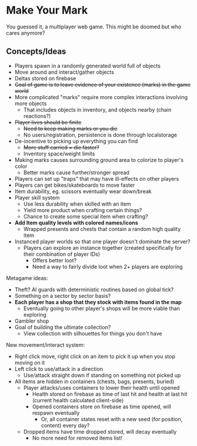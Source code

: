 # Make Your Mark
You guessed it, a multiplayer web game. This might be doomed but who cares anymore?

## Concepts/Ideas

- Players spawn in a randomly generated world full of objects
- Move around and interact/gather objects
- Deltas stored on firebase
- ~~Goal of game is to leave evidence of your existence (marks) in the game world~~
- More complicated "marks" require more complex interactions involving more objects
  - That includes objects in inventory, and objects nearby (chain reactions?)
- ~~Player lives should be finite~~
  - ~~Need to keep making marks or you die~~
  - No users/registration, persistence is done through localstorage
- De-incentive to picking up everything you can find
  - ~~More stuff carried = die faster?~~
  - Inventory space/weight limits
- Making marks causes surrounding ground area to colorize to player's color
  - Better marks cause further/stronger spread
- Players can set up "traps" that may have ill-effects on other players
- Players can get bikes/skateboards to move faster
- Item durability, eg. scissors eventually wear down/break
- Player skill system
  - Use less durability when skilled with an item
  - Yield more product when crafting certain things?
  - Chance to create some special item when crafting?
- **Add Item quality levels with colored names/icons**
  - Wrapped presents and chests that contain a random high quality item
- Instanced player worlds so that one player doesn't dominate the server?
  - Players can explore an instance together (created specifically for their combination of player IDs)
    - Offers better loot?
    - Need a way to fairly divide loot when 2+ players are exploring

Metagame ideas:

- Theft? AI guards with deterministic routines based on global tick?
- Something on a sector by sector basis?
- **Each player has a shop that they stock with items found in the map**
  - Eventually going to other player's shops will be more viable than exploring
- Gambler shop
- Goal of building the ultimate collection?
  - View collection with silhouettes for things you don't have
  
New movement/interact system:

- Right click move, right click on an item to pick it up when you stop moving on it
- Left click to use/attack in a direction
  - Use/attack straight down if standing on something not picked up
- All items are hidden in containers (chests, bags, presents, buried)
  - Player attacks/uses containers to lower their health until opened
    - Health stored on firebase as time of last hit and health at last hit (current health calculated client-side)
    - Opened containers store on firebase as time opened, will respawn eventually
      - Or, all container states reset with a new seed (for position, content) every day?
  - Dropped items have time dropped stored, will decay eventually
    - No more need for removed items list!